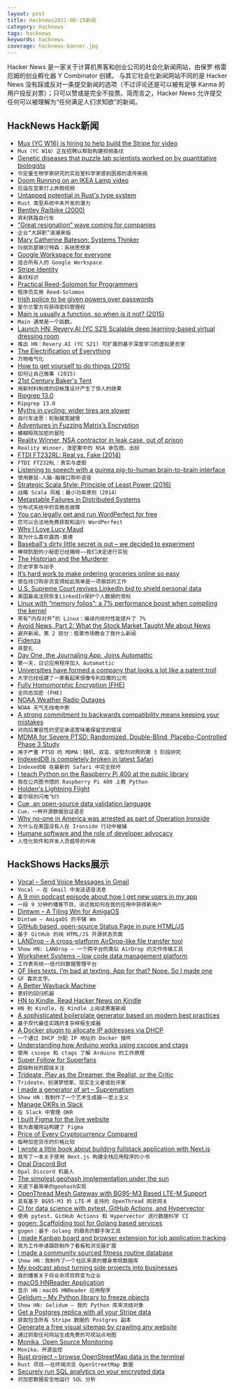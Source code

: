 ```yaml
---
layout: post
title: Hacknews2021-06-15新闻
category: Hacknews
tags: hacknews
keywords: hacknews
coverage: hacknews-banner.jpg
---
```


Hacker News 是一家关于计算机黑客和创业公司的社会化新闻网站，由保罗·格雷厄姆的创业孵化器 Y Combinator 创建。
与其它社会化新闻网站不同的是 Hacker News 没有踩或反对一条提交新闻的选项（不过评论还是可以被有足够 Karma 的用户投反对票）；只可以赞或是完全不投票。简而言之，Hacker News 允许提交任何可以被理解为“任何满足人们求知欲”的新闻。

## HackNews Hack新闻


- [Mux (YC W16) is hiring to help build the Stripe for video](https://mux.com/jobs?hnj=stripe)
- `Mux（YC W16）正在招聘以帮助构建视频条纹`
- [Genetic diseases that puzzle lab scientists worked on by quantitative biologists](https://nautil.us/issue/102/hidden-truths/data-crunchers-to-the-rescue)
- `令定量生物学家研究的实验室科学家感到困惑的遗传疾病`
- [Doom Running on an IKEA Lamp video](https://www.youtube.com/watch?v=7ybybf4tJWw)
- `厄运在宜家灯上奔跑视频`
- [Untapped potential in Rust's type system](https://www.jakobmeier.ch/blogging/Untapped-Rust.html)
- `Rust 类型系统中未开发的潜力`
- [Bentley Railbike (2000)](http://rrbike.freeservers.com/main.htm)
- `宾利铁路自行车`
- [“Great resignation” wave coming for companies](https://www.axios.com/resignations-companies-e279fcfc-c8e7-4955-8a9b-47562490ee55.html)
- `企业“大辞职”浪潮来临`
- [Mary Catherine Bateson: Systems Thinker](https://www.edge.org/conversation/mary-catherine-bateson)
- `玛丽凯瑟琳贝特森：系统思想家`
- [Google Workspace for everyone](https://blog.google/products/workspace/google-workspace-everyone/)
- `适合所有人的 Google Workspace`
- [Stripe Identity](https://stripe.com/identity)
- `条纹标识`
- [Practical Reed-Solomon for Programmers](https://berthub.eu/articles/posts/reed-solomon-for-programmers/)
- `程序员实用 Reed-Solomon`
- [Irish police to be given powers over passwords](https://www.bbc.com/news/world-europe-57468750)
- `爱尔兰警方将获得密码管理权`
- [Main is usually a function, so when is it not? (2015)](https://jroweboy.github.io/c/asm/2015/01/26/when-is-main-not-a-function.html)
- `Main 通常是一个函数。`
- [Launch HN: Revery.AI (YC S21) Scalable deep learning-based virtual dressing room](item?id=27504190)
- `推出 HN：Revery.AI (YC S21) 可扩展的基于深度学习的虚拟更衣室`
- [The Electrification of Everything](https://www.wsj.com/articles/electrification-of-everything-11620843173)
- `万物电气化`
- [How to get yourself to do things (2015)](https://www.raptitude.com/2015/03/how-to-get-yourself-to-do-things/)
- `如何让自己做事 (2015)`
- [21st Century Baker's Tent](https://azartiz.com/?2021-06-13T20:25:16.558Z)
- `用新材料制成的旧帐篷设计产生了惊人的效果`
- [Ripgrep 13.0](https://github.com/BurntSushi/ripgrep/releases/tag/13.0.0)
- `Ripgrep 13.0`
- [Myths in cycling: wider tires are slower](https://www.renehersecycles.com/12-myths-in-cycling-1-wider-tires-are-slower/)
- `自行车迷思：轮胎越宽越慢`
- [Adventures in Fuzzing Matrix’s Encryption](https://matrix.org/blog/2021/06/14/adventures-in-fuzzing-libolm)
- `模糊矩阵加密的冒险`
- [Reality Winner, NSA contractor in leak case, out of prison](https://apnews.com/article/government-and-politics-europe-80600704e46e10ec53e85590d1d3fefb)
- `Reality Winner，泄密案中的 NSA 承包商，出狱`
- [FTDI FT232RL: Real vs. Fake (2014)](https://zeptobars.com/en/read/FTDI-FT232RL-real-vs-fake-supereal)
- `FTDI FT232RL：真实与虚假`
- [Listening to speech with a guinea pig-to-human brain-to-brain interface](https://www.nature.com/articles/s41598-021-90823-1)
- `使用豚鼠-人脑-脑接口聆听语音`
- [Strategic Scala Style: Principle of Least Power (2016)](https://www.lihaoyi.com/post/StrategicScalaStylePrincipleofLeastPower.html)
- `战略 Scala 风格：最小功率原则（2014）`
- [Metastable Failures in Distributed Systems](http://charap.co/metastable-failures-in-distributed-systems/)
- `分布式系统中的亚稳态故障`
- [You can legally get and run WordPerfect for free](https://liam-on-linux.livejournal.com/80768.html)
- `您可以合法地免费获取和运行 WordPerfect`
- [Why I Love Lucy Maud](https://www.berfrois.com/2021/06/love-maud/)
- `我为什么喜欢露西·莫德`
- [Baseball's dirty little secret is out – we decided to experiment](https://www.thescore.com/mlb/news/2180019)
- `棒球肮脏的小秘密已经揭晓——我们决定进行实验`
- [The Historian and the Murderer](https://www.zocalopublicsquare.org/2021/06/10/historian-murder-trial/ideas/essay/)
- `历史学家与凶手`
- [It’s hard work to make ordering groceries online so easy](https://www.nytimes.com/2021/06/04/business/online-groceries-pickers-instacart.html)
- `使在线订购杂货变得如此简单是一项艰巨的工作`
- [U.S. Supreme Court revives LinkedIn bid to shield personal data](https://www.reuters.com/technology/us-supreme-court-revives-linkedin-bid-shield-personal-data-2021-06-14/)
- `美国最高法院恢复LinkedIn保护个人数据的竞标`
- [Linux with “memory folios”: a 7% performance boost when compiling the kernel](https://lore.kernel.org/lkml/20210614201435.1379188-1-willy@infradead.org/)
- `带有“内存对开”的 Linux：编译内核时性能提升了 7%`
- [Avoid News, Part 2: What the Stock Market Taught Me about News](http://www.bayesianinvestor.com/blog/index.php/2021/06/13/avoid-news-part-2-what-the-stock-market-taught-me-about-news/)
- `避开新闻，第 2 部分：股票市场教会了我什么新闻`
- [Fidenza](https://tylerxhobbs.com/fidenza)
- `菲登扎`
- [Day One, the Journaling App, Joins Automattic](https://wordpress.com/blog/2021/06/14/day-one-the-journaling-app-joins-automattic/)
- `第一天，日记应用程序加入 Automattic`
- [Universities have formed a company that looks a lot like a patent troll](https://www.eff.org/deeplinks/2021/06/15-universities-have-formed-company-looks-lot-patent-troll)
- `大学已经组建了一家看起来很像专利巨魔的公司`
- [Fully Homomorphic Encryption (FHE)](https://github.com/google/fully-homomorphic-encryption)
- `全同态加密 (FHE)`
- [NOAA Weather Radio Outages](https://www.weather.gov/nwr/outages)
- `NOAA 天气无线电中断`
- [A strong commitment to backwards compatibility means keeping your mistakes](https://utcc.utoronto.ca/~cks/space/blog/tech/MistakesAndBackwardCompatibility)
- `对向后兼容性的坚定承诺意味着保留您的错误`
- [MDMA for Severe PTSD: Randomized, Double-Blind, Placebo-Controlled Phase 3 Study](https://www.nature.com/articles/s41591-021-01336-3)
- `用于严重 PTSD 的 MDMA：随机、双盲、安慰剂对照的第 3 阶段研究`
- [IndexedDB is completely broken in latest Safari](https://twitter.com/feross/status/1404568122158313474)
- `IndexedDB 在最新的 Safari 中完全损坏`
- [I teach Python on the Raspberry Pi 400 at the public library](https://opensource.com/article/21/6/teach-python-raspberry-pi)
- `我在公共图书馆的 Raspberry Pi 400 上教 Python`
- [Holden's Lightning Flight](https://en.wikipedia.org/wiki/Holden%27s_Lightning_flight)
- `霍尔顿的闪电飞行`
- [Cue, an open-source data validation language](https://cuelang.org/docs/about/)
- `Cue，一种开源数据验证语言`
- [Why no-one in America was arrested as part of Operation Ironside](https://www.abc.net.au/news/2021-06-15/no-one-in-america-arrested-in-operation-ironside/100213036)
- `为什么在美国没有人在 Ironside 行动中被捕`
- [Humane software and the role of developer advocacy](https://www.makeartwithpython.com/blog/thoughts-on-technical-evangelism/)
- `人性化软件和开发人员倡导的作用`


## HackShows Hacks展示

- [ Vocal – Send Voice Messages in Gmail](https://chrome.google.com/webstore/detail/vocal-send-voice-messages/boopggfapjaffppjmldgifjkgemgkgfd?hl=en&authuser=0)
- `Vocal – 在 Gmail 中发送语音消息`
- [ A 9 min podcast episode about how I get new users in my app](https://anchor.fm/wannabentrepreneur/episodes/33---How-I-get-new-users-e12jvm2)
- `一段 9 分钟的播客节目，讲述我如何在我的应用中获得新用户`
- [ Dintwm – A Tiling Wm for AmigaOS](https://github.com/RasmusEdgar/dintwm)
- `Dintwm – AmigaOS 的平铺 Wm`
- [ GitHub based, open-source Status Page in pure HTML/JS](https://github.com/statsig-io/statuspage)
- `基于 GitHub 的纯 HTML/JS 开源状态页面`
- [ LANDrop – A cross-platform AirDrop-like file transfer tool](https://landrop.app/)
- `Show HN: LANDrop – 一个跨平台的类似 AirDrop 的文件传输工具`
- [ Worksheet Systems – low code data management platform](https://worksheet.systems/blog/low-code-data-management-platform.html)
- `工作表系统——低代码数据管理平台`
- [ GF likes texts. I’m bad at texting. App for that? Nope. So I made one](http://cq.mtc.dev)
- `GF 喜欢文字。`
- [ A Better Wayback Machine](https://www.mysitearchive.com/free-website-archive-tool)
- `更好的回归机器`
- [ HN to Kindle, Read Hacker News on Kindle](https://hntokindle.com)
- `HN 到 Kindle，在 Kindle 上阅读黑客新闻`
- [ A sophisticated boilerplate generator based on modern best practices](https://github.com/nidhaloff/goli)
- `基于现代最佳实践的复杂样板生成器`
- [ A Docker plugin to allocate IP addresses via DHCP](https://github.com/devplayer0/docker-net-dhcp)
- `一个通过 DHCP 分配 IP 地址的 Docker 插件`
- [ Understanding how Arduino works using cscope and ctags](https://forum.arduino.cc/t/understand-how-arduino-really-works-through-code-tracing-with-cscope-and-ctags/)
- `使用 cscope 和 ctags 了解 Arduino 的工作原理`
- [ Super Follow for Superfans](https://joinroro.com/)
- `超级粉丝的超级关注`
- [ Trideate, Play as the Dreamer, the Realist, or the Critic](https://trideate.com)
- `Trideate，扮演梦想家、现实主义者或批评家`
- [ I made a generator of art – Suprematism](https://tool.graphics/suprematism)
- `Show HN：我制作了一个艺术生成器——至上主义`
- [ Manage OKRs in Slack](https://dorodoro.co/)
- `在 Slack 中管理 OKR`
- [ I built Figma for the live website](https://graha.io)
- `我为直播网站构建了 Figma`
- [ Price of Every Cryptocurrency Compared](http://everycoinprice.com/)
- `每种加密货币的价格比较`
- [ I wrote a little book about building fullstack application with Next.js](https://fullstack-nextjs-in-action.taonan.lu/)
- `我写了一本关于使用 Next.js 构建全栈应用程序的小书`
- [ Opal Discord Bot](https://github.com/ryanbrwr/opal)
- `Opal Discord 机器人`
- [ The simplest geohash implementation under the sun](https://mro.name/g/u154)
- `天底下最简单的geohash实现`
- [ OpenThread Mesh Gateway with BG95-M3 Based LTE-M Support](https://lab5e.com/blog/2021/6/14/otbr/)
- `具有基于 BG95-M3 的 LTE-M 支持的 OpenThread 网状网关`
- [ CI for data science with pytest, GitHub Actions, and Hypervector](https://blog.hypervector.io/posts/2021-5-12-int-github.html)
- `使用 pytest、GitHub Actions 和 Hypervector 进行数据科学 CI`
- [ gogen: Scaffolding tool for Golang based services](https://github.com/praveenpenumaka/gogen/)
- `gogen：基于 Golang 的服务的脚手架工具`
- [ I made Kanban board and browser extension for job application tracking](https://profilehunt.net)
- `我为工作申请跟踪制作了看板和浏览器扩展`
- [ I made a community sourced fitness routine database](https://routinedb.com/routines)
- `Show HN：我制作了一个社区来源的健身常规数据库`
- [ My podcast about turning side projects into businesses](https://anchor.fm/wannabentrepreneur/episodes/1---Pilot-e10p1ba)
- `我的播客关于将业余项目转变为企业`
- [ macOS HNReader Application](https://github.com/mattrighetti/HNReaderApp)
- `显示 HN：macOS HNReader 应用程序`
- [ Gelidum – My Python library to freeze objects](https://github.com/diegojromerolopez/gelidum)
- `Show HN: Gelidum – 我的 Python 库来冻结对象`
- [ Get a Postgres replica with all your Stripe data](https://blog.syncinc.so/stripe-on-sync-inc)
- `获取包含所有 Stripe 数据的 Postgres 副本`
- [ Generate a free visual sitemap by crawling any website](https://rarchy.com/sitemaps/visual-sitemap-generator)
- `通过抓取任何网站生成免费的可视站点地图`
- [ Monika, Open Source Monitoring](https://monika.hyperjump.tech/)
- `Monika，开源监控`
- [ Rust project – browse OpenStreetMap data in the terminal](https://github.com/edouardpoitras/osm-geo-mapper)
- `Rust 项目——在终端浏览 OpenStreetMap 数据`
- [ Securely run SQL analytics on your encrypted data](https://github.com/mc2-project/mc2)
- `对加密数据安全地运行 SQL 分析`

